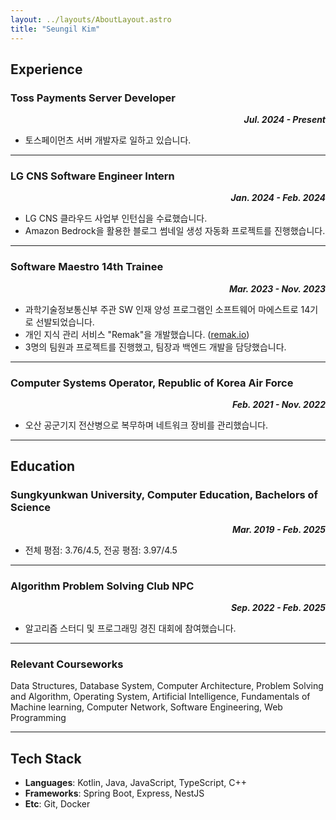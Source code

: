 ```yaml
---
layout: ../layouts/AboutLayout.astro
title: "Seungil Kim"
---
```


## Experience

### Toss Payments Server Developer
***<div style="text-align: right"> Jul. 2024 - Present </div>***
- 토스페이먼츠 서버 개발자로 일하고 있습니다.

---

### LG CNS Software Engineer Intern
***<div style="text-align: right"> Jan. 2024 - Feb. 2024 </div>***
- LG CNS 클라우드 사업부 인턴십을 수료했습니다.
- Amazon Bedrock을 활용한 블로그 썸네일 생성 자동화 프로젝트를 진행했습니다.
  
---

### Software Maestro 14th Trainee 
***<div style="text-align: right"> Mar. 2023 - Nov. 2023 </div>***

- 과학기술정보통신부 주관 SW 인재 양성 프로그램인 소프트웨어 마에스트로 14기로 선발되었습니다.
- 개인 지식 관리 서비스 "Remak"을 개발했습니다. ([remak.io](https://remak.io))
- 3명의 팀원과 프로젝트를 진행했고, 팀장과 백엔드 개발을 담당했습니다.

---

### Computer Systems Operator, Republic of Korea Air Force
***<div style="text-align: right"> Feb. 2021 - Nov. 2022 </div>***

- 오산 공군기지 전산병으로 복무하며 네트워크 장비를 관리했습니다.

---

## Education

### Sungkyunkwan University, Computer Education, Bachelors of Science
***<div style="text-align: right"> Mar. 2019 - Feb. 2025 </div>***

- 전체 평점: 3.76/4.5, 전공 평점: 3.97/4.5

---

### Algorithm Problem Solving Club NPC 
***<div style="text-align: right"> Sep. 2022 - Feb. 2025 </div>***
- 알고리즘 스터디 및 프로그래밍 경진 대회에 참여했습니다.

---

### Relevant Courseworks
Data Structures, Database System, Computer Architecture, Problem Solving and Algorithm, Operating System, Artificial Intelligence, Fundamentals of Machine learning, Computer Network, Software Engineering, Web Programming

---

## Tech Stack
- **Languages**: Kotlin, Java, JavaScript, TypeScript, C++
- **Frameworks**: Spring Boot, Express, NestJS
- **Etc**: Git, Docker
